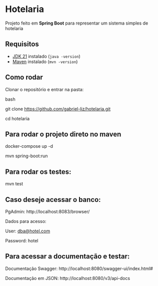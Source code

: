 # Hotelaria

Projeto feito em **Spring Boot** para representar um sistema simples de hotelaria

## Requisitos

- [JDK 21](https://adoptium.net/) instalado (`java -version`)
- [Maven](https://maven.apache.org/) instalado (`mvn -version`)

## Como rodar

Clonar o repositório e entrar na pasta:

bash

git clone https://github.com/gabriel-liz/hotelaria.git

cd hotelaria

## Para rodar o projeto direto no maven

docker-compose up -d

mvn spring-boot:run

## Para rodar os testes:

mvn test

## Caso deseje acessar o banco:

PgAdmin: http://localhost:8083/browser/

Dados para acesso:

User: dba@hotel.com

Password: hotel

## Para acessar a documentação e testar:

Documentação Swagger: http://localhost:8080/swagger-ui/index.html#

Documentação em JSON: http://localhost:8080/v3/api-docs